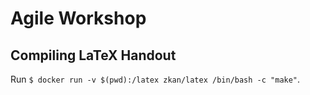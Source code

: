 # Agile Workshop

## Compiling LaTeX Handout

Run `$ docker run -v $(pwd):/latex zkan/latex /bin/bash -c "make"`.
